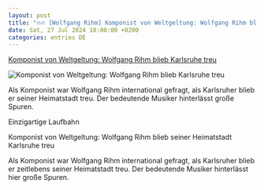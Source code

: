 ```yaml
---
layout: post
title: "🔥🔥 [Wolfgang Rihm] Komponist von Weltgeltung: Wolfgang Rihm blieb Karlsruhe treu"
date: Sat, 27 Jul 2024 18:00:00 +0200
categories: entries DE
---
```

[Komponist von Weltgeltung: Wolfgang Rihm blieb Karlsruhe treu](https://bnn.de/karlsruhe/karlsruhe-stadt/komponist-von-weltgeltung-wolfgang-rihm-blieb-karlsruhe-treu)

![Komponist von Weltgeltung: Wolfgang Rihm blieb Karlsruhe treu](https://static.bnn.de/nachrichten/kultur/urn_binary_dpa_com_20090101_220228-911-013400-FILED.jpeg-1fk37z/alternates/LANDSCAPE_13x7_BASE/urn_binary_dpa_com_20090101_220228-911-013400-FILED.jpeg?sharing=premium)

Als Komponist war Wolfgang Rihm international gefragt, als Karlsruher blieb er seiner Heimatstadt treu. Der bedeutende Musiker hinterlässt große Spuren.

Einzigartige Laufbahn

Komponist von Weltgeltung: Wolfgang Rihm blieb seiner Heimatstadt Karlsruhe treu

Als Komponist war Wolfgang Rihm international gefragt, als Karlsruher blieb er zeitlebens seiner Heimatstadt treu. Der bedeutende Musiker hinterlässt hier große Spuren.

